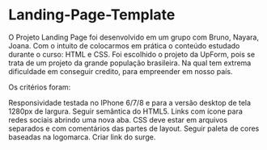 # Landing-Page-Template


O Projeto Landing Page foi desenvolvido em um grupo com Bruno, Nayara, Joana. Com o intuito de colocarmos em prática o conteúdo estudado durante o curso: HTML e CSS. Foi escolhido o projeto da UpForm, pois se trata de um projeto da grande população brasileira. Na qual tem extrema dificuldade em conseguir credito, para empreender em nosso país.

Os critérios foram:

Responsividade testada no IPhone 6/7/8 e para a versão desktop de tela 1280px de largura.
Seguir semântica do HTML5.
Links com ícone para redes sociais abrindo uma nova aba.
CSS deve estar em arquivos separados e com comentários das partes de layout.
Seguir paleta de cores baseadas na logomarca.
Criar link do surge.

